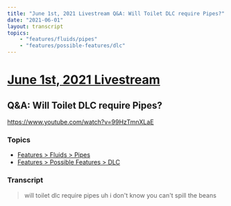 ```yaml
---
title: "June 1st, 2021 Livestream Q&A: Will Toilet DLC require Pipes?"
date: "2021-06-01"
layout: transcript
topics:
    - "features/fluids/pipes"
    - "features/possible-features/dlc"
---
```

# [June 1st, 2021 Livestream](../2021-06-01.md)
## Q&A: Will Toilet DLC require Pipes?
https://www.youtube.com/watch?v=99HzTmnXLaE

### Topics
* [Features > Fluids > Pipes](../topics/features/fluids/pipes.md)
* [Features > Possible Features > DLC](../topics/features/possible-features/dlc.md)

### Transcript

> will toilet dlc require pipes uh i don't know you can't spill the beans
